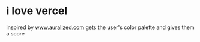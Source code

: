 # i love vercel

inspired by www.auralized.com
gets the user's color palette and gives them a score
